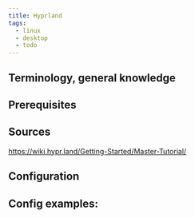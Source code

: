 ```yaml
---
title: Hyprland
tags:
  - linux
  - desktop
  - todo
---
```

Terminology, general knowledge
---


Prerequisites
---


Sources
---
https://wiki.hypr.land/Getting-Started/Master-Tutorial/

Configuration
---


Config examples:
---